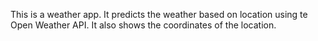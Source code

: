 This is a weather app. It predicts the weather based on location using te Open Weather API. It also shows the coordinates of the location.